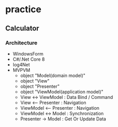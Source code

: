 # practice
## Calculator
### Architecture
* WindowsForm
* C#/.Net Core 8
* log4Net
* MVPVM
    * object "Model(domain model)"
    * object "View"
    * object "Presenter"
    * object "ViewModel(application model)"
    * View <-> ViewModel : Data Bind / Command
    * View <-- Presenter : Navigation
    * ViewModel <-- Presenter : Navigation
    * ViewModel <-> Model : Synchronization
    * Presenter -> Model : Get Or Update Data